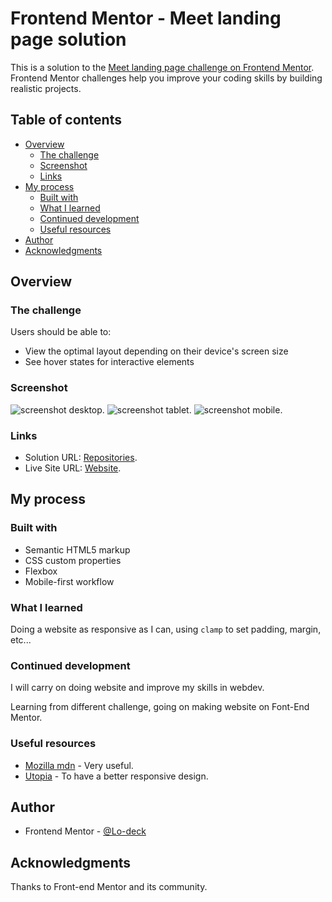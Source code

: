# Frontend Mentor - Meet landing page solution

This is a solution to the [Meet landing page challenge on Frontend Mentor](https://www.frontendmentor.io/challenges/meet-landing-page-rbTDS6OUR). Frontend Mentor challenges help you improve your coding skills by building realistic projects. 

## Table of contents

- [Overview](#overview)
  - [The challenge](#the-challenge)
  - [Screenshot](#screenshot)
  - [Links](#links)
- [My process](#my-process)
  - [Built with](#built-with)
  - [What I learned](#what-i-learned)
  - [Continued development](#continued-development)
  - [Useful resources](#useful-resources)
- [Author](#author)
- [Acknowledgments](#acknowledgments)


## Overview

### The challenge

Users should be able to:

- View the optimal layout depending on their device's screen size
- See hover states for interactive elements

### Screenshot

![screenshot desktop](https://github.com/Lo-Deck/Meet-landing-page/blob/main/screenshot/Meet%20landing%20page-desktop.png).
![screenshot tablet](https://github.com/Lo-Deck/Meet-landing-page/blob/main/screenshot/Meet%20landing%20page-tablet.png).
![screenshot mobile](https://github.com/Lo-Deck/Meet-landing-page/blob/main/screenshot/Meet%20landing%20page-mobile.png).


### Links

- Solution URL: [Repositories](https://github.com/Lo-Deck/Meet-landing-page).
- Live Site URL: [Website](https://lo-deck.github.io/Meet-landing-page/).

## My process

### Built with

- Semantic HTML5 markup
- CSS custom properties
- Flexbox
- Mobile-first workflow

### What I learned

Doing a website as responsive as I can, using `clamp` to set padding, margin, etc...


### Continued development

I will carry on doing website and improve my skills in webdev.

Learning from different challenge, going on making website on Font-End Mentor.


### Useful resources

- [Mozilla mdn](https://developer.mozilla.org/) - Very useful.
- [Utopia](https://utopia.fyi/) - To have a better responsive design.


## Author

- Frontend Mentor - [@Lo-deck](https://www.frontendmentor.io/profile/Lo-Deck)


## Acknowledgments

Thanks to Front-end Mentor and its community.